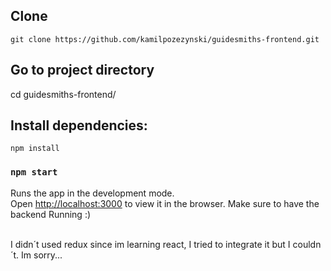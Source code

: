 ## Clone
`git clone https://github.com/kamilpozezynski/guidesmiths-frontend.git`

## Go to project directory 
 cd guidesmiths-frontend/

## Install dependencies:
`npm install`
### `npm start`

Runs the app in the development mode.<br />
Open [http://localhost:3000](http://localhost:3000) to view it in the browser.
Make sure to have the backend Running :)

<br>
I didn´t used redux since im learning react, I tried to integrate it but I couldn´t.
Im sorry...
